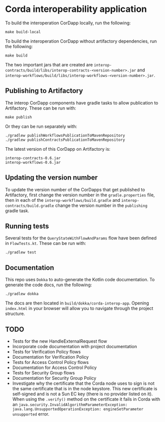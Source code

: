# Corda interoperability application

To build the interoperation CorDapp locally, run the following:

```
make build-local
```

To build the interoperation CorDapp without artifactory dependencies, run the following:

```
make build
```

The two important jars that are created are
`interop-contracts/build/libs/interop-contracts-<version-number>.jar` and
`interop-workflows/build/libs/interop-workflows-<version-number>.jar`.

## Publishing to Artifactory

The interop CorDapp components have gradle tasks to allow publication to
Artifactory. These can be run with:

```
make publish
```

Or they can be run separately with:

```
./gradlew publishWorkflowsPublicationToMavenRepository
./gradlew publishContractsPublicationToMavenRepository
```

The latest version of this CorDapp on Artifactory is:

```
interop-contracts-0.6.jar
interop-workflows-0.6.jar
```

## Updating the version number

To update the version number of the CorDapps that get published to Artifactory,
first change the version number in the `gradle.properties` file, then in each of
the `interop-workflows/build.gradle` and `interop-contracts/build.gradle` change
the version number in the `publishing` gradle task.

## Running tests

Several tests for the `QueryStateWithFlowAndParams` flow have been defined in
`FlowTests.kt`. These can be run with:

```
./gradlew test
```

## Documentation

This repo uses `Dokka` to auto-generate the Kotlin code documentation. To
generate the code docs, run the following:

```
./gradlew dokka
```

The docs are then located in `build/dokka/corda-interop-app`. Opening
`index.html` in your browser will allow you to navigate through the project
structure.

## TODO

- Tests for the new HandleExternalRequest flow
- Incorporate code documentation with project documentation
- Tests for Verification Policy flows
- Documentation for Verification Policy
- Tests for Access Control Policy flows
- Documentation for Access Control Policy
- Tests for Security Group flows
- Documentation for Security Group Policy
- Investigate why the certificate that the Corda node uses to sign is not the
  same certificate that is in the node keystore. This new certificate is
  self-signed and is not a Sun EC key (there is no provider listed on it). When
  using the `.verify()` method on the certificate it fails in Corda with an
  `java.security.InvalidAlgorithmParameterException: java.lang.UnsupportedOperationException: engineSetParameter unsupported`
  error.
